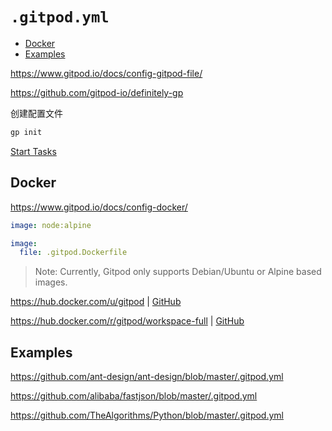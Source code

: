 <!-- omit in toc -->
# `.gitpod.yml`

- [Docker](#docker)
- [Examples](#examples)

<https://www.gitpod.io/docs/config-gitpod-file/>

<https://github.com/gitpod-io/definitely-gp>

创建配置文件

```bash
gp init
```

[Start Tasks](https://www.gitpod.io/docs/config-start-tasks/)

## Docker

<https://www.gitpod.io/docs/config-docker/>

```yml
image: node:alpine
```

```yml
image:
  file: .gitpod.Dockerfile
```

> Note: Currently, Gitpod only supports Debian/Ubuntu or Alpine based images.

<https://hub.docker.com/u/gitpod> | [GitHub](https://github.com/gitpod-io/workspace-images)

<https://hub.docker.com/r/gitpod/workspace-full> | [GitHub](https://github.com/gitpod-io/workspace-images/tree/master/full)

## Examples

<https://github.com/ant-design/ant-design/blob/master/.gitpod.yml>

<https://github.com/alibaba/fastjson/blob/master/.gitpod.yml>

<https://github.com/TheAlgorithms/Python/blob/master/.gitpod.yml>
